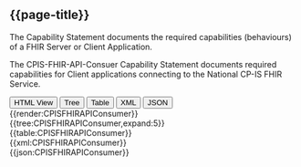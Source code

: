 ## {{page-title}}

The Capability Statement documents the required capabilities (behaviours) of a FHIR Server or Client Application.

The CPIS-FHIR-API-Consuer Capability Statement documents required capabilities for Client applications connecting to the National CP-IS FHIR Service.

<div class="tab">
  <button class="tablinks active" onclick="openTab(event, 'HTML')">HTML View</button>
  <button class="tablinks" onclick="openTab(event, 'TREE')">Tree</button>
  <button class="tablinks" onclick="openTab(event, 'TABLE')">Table</button>
  <button class="tablinks" onclick="openTab(event, 'XML')">XML</button>
  <button class="tablinks" onclick="openTab(event, 'JSON')">JSON</button>
</div>
<div id="HTML" class="tabcontent" style="display:block">
  {{render:CPISFHIRAPIConsumer}}
</div>
<div id="TREE" class="tabcontent">
  {{tree:CPISFHIRAPIConsumer,expand:5}}
</div>
<div id="TABLE" class="tabcontent">
  {{table:CPISFHIRAPIConsumer}}
</div>
<div id="XML" class="tabcontent">
 {{xml:CPISFHIRAPIConsumer}}
</div>
<div id="JSON" class="tabcontent">
 {{json:CPISFHIRAPIConsumer}}
</div>